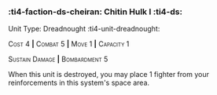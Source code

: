 ### :ti4-faction-ds-cheiran: **Chitin Hulk I** :ti4-ds:

Unit Type: Dreadnought :ti4-unit-dreadnought:

<span style="font-variant:small-caps;">Cost</span> 4 __|__ <span style="font-variant:small-caps;">Combat</span> 5 __|__ <span style="font-variant:small-caps;">Move</span> 1 __|__ <span style="font-variant:small-caps;">Capacity</span> 1

<span style="font-variant:small-caps;">Sustain Damage</span> __|__ <span style="font-variant:small-caps;">Bombardment</span> 5

When this unit is destroyed, you may place 1 fighter from your reinforcements in this system's space area.